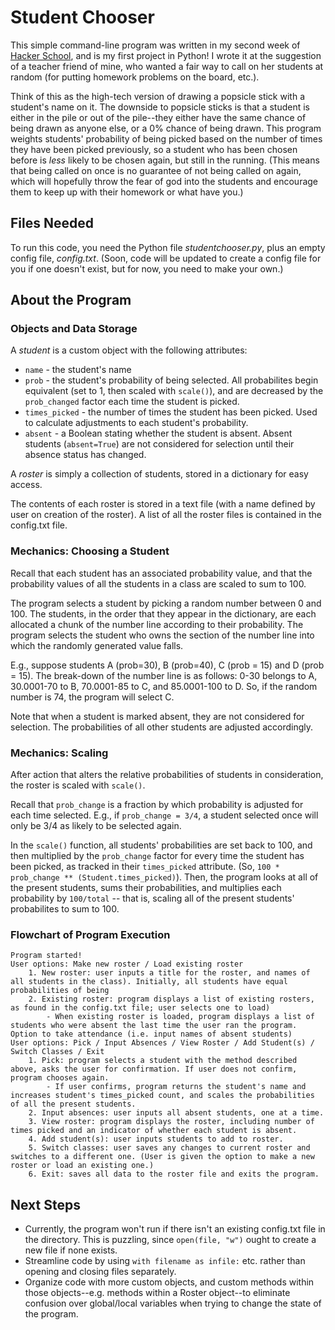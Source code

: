 Student Chooser
===============
This simple command-line program was written in my second week of [Hacker School](https://www.hackerschool.com/), and is my first project in Python! I wrote it at the suggestion of a teacher friend of mine, who wanted a fair way to call on her students at random (for putting homework problems on the board, etc.).

Think of this as the high-tech version of drawing a popsicle stick with a student's name on it. The downside to popsicle sticks is that a student is either in the pile or out of the pile--they either have the same chance of being drawn as anyone else, or a 0% chance of being drawn. This program weights students' probability of being picked based on the number of times they have been picked previously, so a student who has been chosen before is _less_ likely to be chosen again, but still in the running. (This means that being called on once is no guarantee of not being called on again, which will hopefully throw the fear of god into the students and encourage them to keep up with their homework or what have you.)

Files Needed
------------
To run this code, you need the Python file *studentchooser.py*, plus an empty config file, *config.txt*. (Soon, code will be updated to create a config file for you if one doesn't exist, but for now, you need to make your own.)

About the Program
-----------------
### Objects and Data Storage

A *student* is a custom object with the following attributes:

* `name` - the student's name
* `prob` - the student's probability of being selected. All probabilites begin equivalent (set to 1, then scaled with `scale()`), and are decreased by the `prob_changed` factor each time the student is picked.
* `times_picked` - the number of times the student has been picked. Used to calculate adjustments to each student's probability.
* `absent` - a Boolean stating whether the student is absent. Absent students (`absent=True`) are not considered for selection until their absence status has changed.

A *roster* is simply a collection of students, stored in a dictionary for easy access.

The contents of each roster is stored in a text file (with a name defined by user on creation of the roster). A list of all the roster files is contained in the config.txt file.

### Mechanics: Choosing a Student
Recall that each student has an associated probability value, and that the probability values of all the students in a class are scaled to sum to 100.

The program selects a student by picking a random number between 0 and 100. The students, in the order that they appear in the dictionary, are each allocated a chunk of the number line according to their probability. The program selects the student who owns the section of the number line into which the randomly generated value falls.

E.g., suppose students A (prob=30), B (prob=40), C (prob = 15) and D (prob = 15). The break-down of the number line is as follows: 0-30 belongs to A, 30.0001-70 to B, 70.0001-85 to C, and 85.0001-100 to D. So, if the random number is 74, the program will select C.

Note that when a student is marked absent, they are not considered for selection. The probabilities of all other students are adjusted accordingly.

### Mechanics: Scaling
After action that alters the relative probabilities of students in consideration, the roster is scaled with `scale()`.

Recall that `prob_change` is a fraction by which probability is adjusted for each time selected. E.g., if `prob_change = 3/4`, a student selected once will only be 3/4 as likely to be selected again.

In the `scale()` function, all students' probabilities are set back to 100, and then multiplied by the `prob_change` factor for every time the student has been picked, as tracked in their `times_picked` attribute.  (So, `100 * prob_change ** (Student.times_picked)`). Then, the program looks at all of the present students, sums their probabilities, and multiplies each probability by `100/total` -- that is, scaling all of the present students' probabilites to sum to 100.

### Flowchart of Program Execution

	Program started!
	User options: Make new roster / Load existing roster
		1. New roster: user inputs a title for the roster, and names of all students in the class). Initially, all students have equal probabilities of being
		2. Existing roster: program displays a list of existing rosters, as found in the config.txt file; user selects one to load)
			- When existing roster is loaded, program displays a list of students who were absent the last time the user ran the program.
	Option to take attendance (i.e. input names of absent students)
	User options: Pick / Input Absences / View Roster / Add Student(s) / Switch Classes / Exit
		1. Pick: program selects a student with the method described above, asks the user for confirmation. If user does not confirm, program chooses again.
			- If user confirms, program returns the student's name and increases student's times_picked count, and scales the probabilities of all the present students.
		2. Input absences: user inputs all absent students, one at a time.
		3. View roster: program displays the roster, including number of times picked and an indicator of whether each student is absent.
		4. Add student(s): user inputs students to add to roster.
		5. Switch classes: user saves any changes to current roster and switches to a different one. (User is given the option to make a new roster or load an existing one.)
		6. Exit: saves all data to the roster file and exits the program.

Next Steps
----------

* Currently, the program won't run if there isn't an existing config.txt file in the directory. This is puzzling, since `open(file, "w")` ought to create a new file if none exists.
* Streamline code by using `with filename as infile:` etc. rather than opening and closing files separately.
* Organize code with more custom objects, and custom methods within those objects--e.g. methods within a Roster object--to eliminate confusion over global/local variables when trying to change the state of the program.